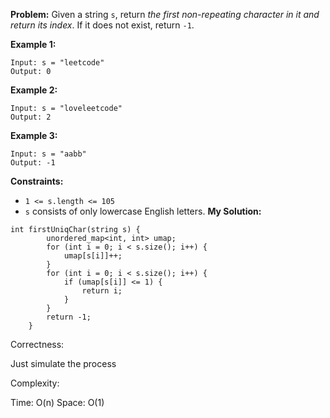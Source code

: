 **Problem:**
Given a string `s`, return *the first non-repeating character in it and return its index*. If it does not exist, return `-1`.

 

**Example 1:**

```
Input: s = "leetcode"
Output: 0
```

**Example 2:**

```
Input: s = "loveleetcode"
Output: 2
```

**Example 3:**

```
Input: s = "aabb"
Output: -1
```

 

**Constraints:**

- `1 <= s.length <= 105`
- `s` consists of only lowercase English letters.
**My Solution:**
```
int firstUniqChar(string s) {
        unordered_map<int, int> umap;
        for (int i = 0; i < s.size(); i++) {
            umap[s[i]]++;
        }
        for (int i = 0; i < s.size(); i++) {
            if (umap[s[i]] <= 1) {
                return i;
            }
        }
        return -1;
    }
```
Correctness:

Just simulate the process

Complexity:

Time: O(n)
Space: O(1)